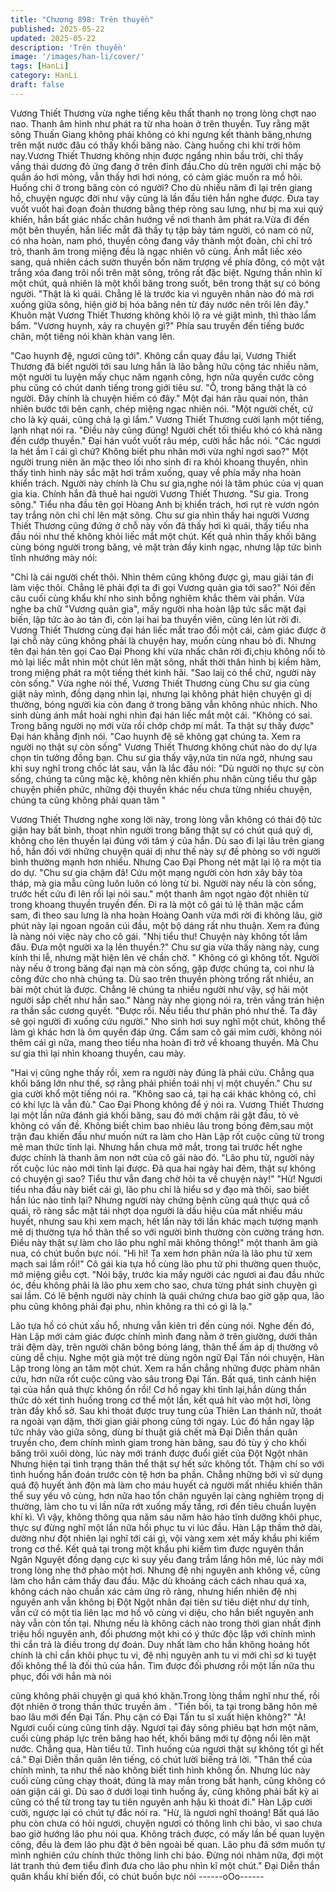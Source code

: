```yaml
---
title: "Chương 898: Trên thuyền"
published: 2025-05-22
updated: 2025-05-22
description: 'Trên thuyền'
image: '/images/han-li/cover/'
tags: [HanLi]
category: HanLi
draft: false
---
```


Vương Thiết Thương vừa nghe tiếng kêu thất thanh nọ trong lòng
chợt nao nao. Thanh âm hình như phát ra từ nha hoàn ở trên
thuyền. Tuy rằng mặt sông Thuấn Giang không phải không có khi
ngưng kết thành băng,nhưng trên mặt nước đâu có thấy khối
băng nào. Càng huống chi khí trời hôm nay.Vương Thiết Thương
không nhịn được ngẩng nhìn bầu trời, chỉ thấy vầng thái dương
đỏ ửng đang ở trên đỉnh đầu.Cho dù trên người chỉ mặc bộ quần
áo hơi mỏng, vẫn thấy hơi hơi nóng, có cảm giác muốn ra mồ hôi.
Huống chi ở trong băng còn có người? Cho dù nhiều năm đi lại
trên giang hồ, chuyện ngược đời như vậy cũng là lần đầu tiên hắn
nghe được. Đưa tay vuốt vuốt hai đoạn đoản thương bằng thép
ròng sau lưng, như bị ma xui quỷ khiến, hắn bất giác nhấc chân
hướng về nơi thanh âm phát ra.Vừa đi đến một bên thuyền, hắn
liếc mắt đã thấy tụ tập bảy tám người, có nam có nữ, có nha
hoàn, nam phó, thuyền công đang vây thành một đoàn, chỉ chỉ trỏ
trỏ, thanh âm trong miệng đều là ngạc nhiên vô cùng. Ánh mắt
liếc xéo sang, quả nhiên cách sườn thuyền bốn năm trượng về
phía đông, có một vật trắng xóa đang trôi nổi trên mặt sông, trông
rất đặc biệt. Ngưng thần nhìn kĩ một chút, quả nhiên là một khối
băng trong suốt, bên trong thật sự có bóng người.
"Thật là kì quái. Chẳng lẽ là trước kia vì nguyên nhân nào đó mà
rơi xuống giữa sông, hiện giờ bị hóa băng nên từ đáy nước nên
trôi lên đây."
Khuôn mặt Vương Thiết Thương không khỏi lộ ra vẻ giật mình, thì
thào lẩm bẩm.
"Vương huynh, xảy ra chuyện gì?"
Phía sau truyền đến tiếng bước chân, một tiếng nói khàn khàn
vang lên.

"Cao huynh đệ, ngươi cũng tới".
Không cần quay đầu lại, Vương Thiết Thương đã biết người tới
sau lưng hắn là lão bằng hữu cộng tác nhiều năm, một người tu
luyện mấy chục năm ngạnh công, hơn nữa quyền cước công phu
cũng có chút danh tiếng trong giới tiêu sư.
"Ồ, trong băng thật là có người. Đây chính là chuyện hiếm có
đây."
Một đại hán râu quai nón, thản nhiên bước tới bên cạnh, chép
miệng ngạc nhiên nói.
"Một người chết, cứ cho là kỳ quái, cũng chả lạ gì lắm."
Vương Thiết Thương cười lạnh một tiếng, lạnh nhạt nói ra.
"Điều này cũng đúng! Người chết tối thiểu khó có khả năng đến
cướp thuyền."
Đại hán vuốt vuốt râu mép, cười hắc hắc nói.
"Các ngươi la hét ầm ĩ cái gì chứ? Không biết phu nhân mới vừa
nghỉ ngơi sao?"
Một người trung niên ăn mặc theo lối nho sinh đi ra khỏi khoang
thuyền, nhìn thấy tình hình này sắc mặt hơi trầm xuống, quay về
phía mấy nha hoàn khiển trách. Người này chính là Chu sư
gia,nghe nói là tâm phúc của vị quan gia kia. Chính hắn đã thuê
hai người Vương Thiết Thương.
"Sư gia. Trong sông."
Tiểu nha đầu tên gọi Hòang Anh bị khiển trách, hơi rụt rè vươn
ngón tay trắng nõn chỉ chỉ lên mặt sông. Chu sư gia nhìn thấy hai
người Vương Thiết Thương cũng đứng ở chỗ này vốn đã thấy hơi
kì quái, thấy tiểu nha đầu nói như thế không khỏi liếc mắt một
chút. Kết quả nhìn thấy khối băng cùng bóng người trong băng,
vẻ mặt tràn đầy kinh ngạc, nhưng lập tức bình tĩnh nhướng mày
nói:

"Chỉ là cái người chết thôi. Nhìn thêm cũng không được gì, mau
giải tán đi làm việc thôi. Chẳng lẽ phải đợi ta đi gọi Vương quản
gia tới sao?"
Nói đến câu cuối cùng khẩu khí nho sinh bỗng nghiêm khắc thêm
vài phần. Vừa nghe ba chữ "Vương quản gia", mấy người nha
hoàn lập tức sắc mặt đại biến, lập tức ào ào tản đi, còn lại hai ba
thuyền viên, cũng lén lút rời đi. Vương Thiết Thương cùng đại hán
liếc mắt trao đổi một cái, cảm giác được ở lại chỗ này cũng không
phải là chuyện hay, muốn cùng nhau bỏ đi. Nhưng tên đại hán tên
gọi Cao Đại Phong khi vừa nhấc chân rời đi,chịu không nổi tò mò
lại liếc mắt nhìn một chút lên mặt sông, nhất thời thân hình bị
kiềm hãm, trong miệng phát ra một tiếng thét kinh hãi.
"Sao laij có thể chứ, người này còn sống."
Vừa nghe nói thế, Vương Thiết Thương cùng Chu sư gia cùng
giật nảy mình, đồng dạng nhìn lại, nhưng lại không phát hiện
chuyện gì dị thường, bóng người kia còn đang ở trong băng vẫn
không nhúc nhích. Nho sinh dùng ánh mắt hoài nghi nhìn đại hán
liếc mắt một cái.
"Không có sai. Trong băng người nọ mới vừa rồi chớp chớp mí
mắt. Ta thật sự thấy được"
Đại hán khẳng định nói.
"Cao huynh đệ sẽ không gạt chúng ta. Xem ra người nọ thật sự
còn sống"
Vương Thiết Thương không chút nào do dự lựa chọn tin tưởng
đồng bạn. Chu sư gia thấy vậy,nửa tin nửa ngờ, nhưng sau khi
suy nghĩ trong chốc lát sau, vẫn là lắc đầu nói:
"Dù người nọ thực sự còn sống, chúng ta cũng mặc kệ, không
nên khiến phu nhân cùng tiểu thư gặp chuyện phiền phức, những
đội thuyền khác nếu chưa từng nhiều chuyện, chúng ta cũng
không phải quan tâm "

Vương Thiết Thương nghe xong lời này, trong lòng vẫn không có
thái độ tức giận hay bất bình, thoạt nhìn người trong băng thật sự
có chút quá quỷ dị, không cho lên thuyền lại đúng với tâm ý của
hắn. Dù sao đi lại lâu trên giang hồ, hắn đối với những chuyện
quái dị như thế này sự đề phòng so với người bình thường mạnh
hơn nhiều. Nhưng Cao Đại Phong nét mặt lại lộ ra một tia do dự.
"Chu sư gia chậm đã! Cứu một mạng người còn hơn xây bảy tòa
tháp, mà gia mẫu cũng luôn luôn có lòng từ bi. Người này nếu là
còn sống, trước hết cứu đi lên rồi lại nói sau."
một thanh âm ngọt ngào đột nhiên từ trong khoang thuyền truyền
đến. Đi ra là một cô gái tú lệ thân mặc cẩm sam, đi theo sau lưng
là nha hoàn Hoàng Oanh vừa mới rời đi không lâu, giờ phút này
lại ngoan ngoãn cúi đầu, một bộ dáng rất nhu thuận. Xem ra đúng
là nàng nói việc này cho cô gái.
"Nhị tiểu thư! Chuyện này không tốt lắm đâu. Đưa một người xa lạ
lên thuyền.?"
Chu sư gia vừa thấy nàng này, cung kính thi lễ, nhưng mặt hiện
lên vẻ chần chờ.
" Không có gì không tốt. Người này nếu ở trong băng đại nạn mà
còn sống, gặp được chúng ta, coi như là công đức cho nhà chúng
ta. Dù sao trên thuyền phòng trống rất nhiều, an bài một chút là
được. Chẳng lẽ chúng ta nhiều người như vậy, sợ hãi một người
sắp chết như hắn sao."
Nàng này nhẹ giọng nói ra, trên vầng trán hiện ra thần sắc cương
quyết.
"Được rồi. Nếu tiểu thư phân phó như thế. Ta đây sẽ gọi người đi
xuống cứu người."
Nho sinh hơi suy nghĩ một chút, không thể làm gì khác hơn là ôm
quyền đáp ứng. Cẩm sam cô gái mỉm cười, không nói thêm cái gì
nữa, mang theo tiểu nha hoàn đi trở về khoang thuyền. Mà Chu
sư gia thì lại nhìn khoang thuyền, cau mày.

"Hai vị cũng nghe thấy rồi, xem ra người này đúng là phải cứu.
Chẳng qua khối băng lớn như thế, sợ rằng phải phiền toái nhị vị
một chuyến."
Chu sư gia cười khổ một tiếng nói ra.
"Không sao cả, tại hạ cái khác không có, chỉ có khí lực là vẫn đủ."
Cao Đại Phong không để ý nói ra. Vương Thiết Thương lại một
lần nữa đánh giá khối băng, sau đó mới chậm rãi gật đầu, tỏ vẻ
không có vấn đề. Không biết chìm bao nhiêu lâu trong bóng
đêm,sau một trận đau khiến đầu như muốn nứt ra làm cho Hàn
Lập rốt cuộc cũng từ trong mê man thức tỉnh lại. Nhưng hắn chưa
mở mắt, trong tai trước hết nghe được chính là thanh âm non nớt
của cô gái nào đó.
"Lão phu tử, người này rốt cuộc lúc nào mới tỉnh lại được. Đã qua
hai ngày hai đêm, thật sự không có chuyện gì sao? Tiểu thư vẫn
đang chờ hỏi ta về chuyện này!"
"Hừ! Ngươi tiểu nha đầu này biết cái gì, lão phu chỉ là hiểu sơ y
đạo mà thôi, sao biết hắn lúc nào tỉnh lại? Nhưng người này
chứng bệnh cũng quả thực quá cổ quái, rõ ràng sắc mặt tái nhợt
dọa người là dấu hiệu của mất nhiều máu huyết, nhưng sau khi
xem mạch, hết lần này tới lần khác mạch tượng mạnh mẽ dị
thường tựa hồ thân thể so với người bình thường còn cường tráng
hơn. Điều này thật sự làm cho lão phu nghĩ mãi không thông!"
một thanh âm già nua, có chút buồn bực nói.
"Hì hì! Ta xem hơn phân nửa là lão phu tử xem mạch sai lầm rồi!"
Cô gái kia tựa hồ cùng lão phu tử phi thường quen thuộc, mở
miệng giễu cợt.
"Nói bậy, trước kia mấy người các ngươi ai đau đầu nhức óc, đều
không phải là lão phu xem cho sao, chưa từng phát sinh chuyện
gì sai lầm. Có lẽ bệnh người này chính là quái chứng chưa bao
giờ gặp qua, lão phu cũng không phải đại phu, nhìn không ra thì
có gì là lạ."

Lão tựa hồ có chút xấu hổ, nhưng vẫn kiên trì đến cùng nói. Nghe
đến đó, Hàn Lập mới cảm giác được chính mình đang nằm ở trên
giường, dưới thân trải đệm dày, trên người chăn bông bóng láng,
thân thể ấm áp dị thường vô cùng dễ chịu. Nghe một già một trẻ
dùng ngôn ngữ Đại Tấn nói chuyện, Hàn Lập trong lòng an tâm
một chút. Xem ra hắn chẳng những được phàm nhân cứu, hơn
nữa rốt cuộc cũng vào sâu trong Đại Tấn. Bất quá, tình cảnh hiện
tại của hắn quả thực không ổn rồi! Cơ hồ ngay khi tỉnh lại,hắn
dùng thần thức dò xét tình huống trong cơ thể một lần, kết quả hít
vào một hơi, lòng tràn đầy khổ sở. Sau khi thoát được truy tung
của Thiên Lan thánh nữ, thoát ra ngoài vạn dặm, thời gian giải
phong cũng tới ngay. Lúc đó hắn ngay lập tức nhảy vào giữa
sông, dùng bí thuật giả chết mà Đại Diễn thần quân truyền cho,
đem chính mình giam trong hàn băng, sau đó tùy ý cho khối băng
trôi xuôi dòng, lúc này mới tránh được đuổi giết của Đột Ngột
nhân Nhưng hiện tại tình trạng thân thể thật sự hết sức không tốt.
Thậm chí so với tình huống hắn đoán trước còn tệ hơn ba phần.
Chẳng những bởi vì sử dụng quá độ huyết ảnh độn mà làm cho
máu huyết cả người mất nhiều khiến thân thể suy yếu vô cùng,
hơn nữa hao tổn chân nguyên lại càng nghiêm trọng dị thường,
làm cho tu vi lần nữa rớt xuống mấy tầng, rơi đến tiêu chuẩn
luyện khí kì. Vì vậy, không thông qua năm sáu năm hảo hảo tĩnh
dưỡng khôi phục, thực sự đừng nghĩ một lần nữa hồi phục tu vi
lúc đầu. Hàn Lập thầm thở dài, dường như đột nhiên lại nghĩ tới
cái gì, vội vàng xem xét mấy khẩu phi kiếm trong cơ thể. Kết quả
tại trong một khẩu phi kiếm tìm được nguyên thần Ngân Nguyệt
đồng dạng cực kì suy yếu đang trầm lắng hôn mê, lúc này mới
trong lòng nhẹ thở phào một hơi. Nhưng đệ nhị nguyên anh
không về, cũng làm cho hắn cảm thấy đau đầu. Mặc dù khoảng
cách cách nhau quá xa, không cách nào chuẩn xác cảm ứng rõ
ràng, nhưng hiển nhiên đệ nhị nguyên anh vẫn không bị Đột Ngột
nhân đại tiên sư tiêu diệt như dự tính, vẫn cứ có một tia liên lạc
mơ hồ vô cùng vi diệu, cho hắn biết nguyên anh này vẫn còn tồn
tại. Nhưng nếu là không cách nào trong thời gian nhất định triệu
hồi nguyên anh, đối phương một khi có ý thức độc lập với chính
mình thì cắn trả là điều trong dự đoán. Duy nhất làm cho hắn
không hoảng hốt chính là chỉ cần khôi phục tu vi, đệ nhị nguyên
anh tu vi mới chỉ sơ kì tuyệt đối không thể là đối thủ của hắn. Tìm
được đối phương rồi một lần nữa thu phục, đối với hắn mà nói

cũng không phải chuyện gì quá khó khăn.Trong lòng thầm nghĩ
như thế, rồi đột nhiên ở trong thần thức truyền âm
. "Tiền bối, ta tại trong băng hôn mê bao lâu mới đến Đại Tấn.
Phụ cận có Đại Tấn tu sĩ xuất hiện không?"
"À! Ngươi cuối cùng cũng tỉnh dậy. Ngươi tại đáy sông phiêu bạt
hơn một năm, cuối cùng pháp lực trên băng hao hết, khối băng
mới tự động nổi lên mặt nước. Chẳng qua, Hàn tiểu tử. Tình
huống của ngươi thật sự không tốt gì hết cả."
Đại Diễn thần quân lên tiếng, có chút lười biếng trả lời.
"Thân thể của chính mình, ta như thế nào không biết tình hình
không ổn. Nhưng lúc này cuối cùng cũng chạy thoát, đúng là may
mắn trong bất hạnh, cũng không có oán giận cái gì. Dù sao ở
dưới loại tình huống ấy, cũng không phải bất kỳ ai cũng có thể từ
trong tay tu tiên nguyên anh hậu kì thoát đi."
Hàn Lập cười cười, ngược lại có chút tự đắc nói ra.
"Hừ, là ngươi nghĩ thoáng! Bất quá lão phu còn chưa có hỏi
ngươi, chuyện ngươi có thông linh chi bảo, vì sao chưa bao giờ
hướng lão phu nói qua. Không trách được, có mấy lần bế quan
luyện công, đều là đem lão phu đặt ở bên ngoài bế quan. Lão phu
đã sớm muốn tự mình nghiên cứu chính thức thông linh chi bảo.
Đừng nói nhảm nữa, đợi một lát tranh thủ đem tiểu đỉnh đưa cho
lão phu nhìn kĩ một chút."
Đại Diễn thần quân khẩu khí biến đổi, có chút buồn bực nói
------oOo------
